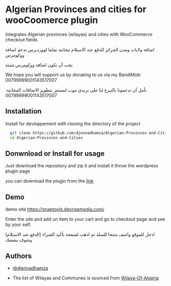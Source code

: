 
# Algerian Provinces and cities for wooCoomerce plugin

Integrates Algerian provinces (wilayas) and cities with WooCommerce checkout fields


اضافة ولايات ومدن الجزائر للدفع عند الاستلام مجانية تماما لووردبرس تدعم اضافة ووكومرس

يجب أن تكون اضافة ووكومرس مثبتة

We hope you will support us by donating to us via my BaridiMob: 00799999001143517007

نأمل أن تدعمونا بالتبرع لنا على بريدي موب لنستمر بتطوير الاضافات المجانية: 00799999001143517007
## Installation

Install for devloppement with cloning the directory of the project

```bash
  git clone https://github.com/djennadhamza/Algerian-Provinces-and-Cities.git
  cd Algerian-Provinces-and-Cities
```
## Donwnload or Install for usage 

Just download the repository and zip it and install it throw the wordpress plugin page

you can download the plugin from the [link](https://drive.google.com/file/d/13cLvyOlLyedPWlyfk4mGpZ389pvjT_yJ/view?usp=sharing)
## Demo

demo site
https://snaptools.devrisemedia.com/

Enter the site and add un item to your cart and go to checkout page and see by your self.

ادخل للموقع واضف منتجا للسلة ثم اذهب لصفحة تأكيد الشراء (الدفع عند الاستلام)
وشوف بنفسك 



## Authors

- [@djennadhamza](https://www.github.com/djennadhamza)

- The list of Wilayas and Communes is sourced from [Wilaya-Of-Algeria](https://github.com/AbderrahmeneDZ/Wilaya-Of-Algeria)